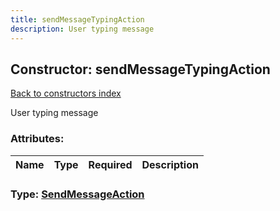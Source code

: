 ```yaml
---
title: sendMessageTypingAction
description: User typing message
---
```

## Constructor: sendMessageTypingAction  
[Back to constructors index](index.md)



User typing message

### Attributes:

| Name     |    Type       | Required | Description |
|----------|---------------|----------|-------------|



### Type: [SendMessageAction](../types/SendMessageAction.md)



